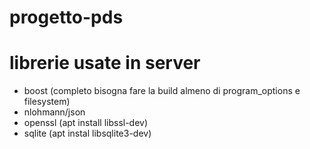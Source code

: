 # progetto-pds

# librerie usate in server
- boost (completo bisogna fare la build almeno di program_options e filesystem)
- nlohmann/json
- openssl (apt install libssl-dev)
- sqlite (apt instal libsqlite3-dev)
